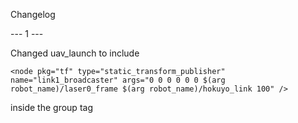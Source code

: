 Changelog

--- 1 ---

Changed uav_launch to include 

    <node pkg="tf" type="static_transform_publisher" name="link1_broadcaster" args="0 0 0 0 0 0 $(arg robot_name)/laser0_frame $(arg robot_name)/hokuyo_link 100" />

inside the group tag


